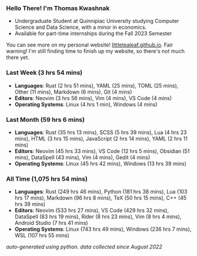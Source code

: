 
### Hello There! I'm Thomas Kwashnak

- Undergraduate Student at Quinnipiac University studying Computer Science and Data Science, with a minor in economics.
- Available for part-time internships during the Fall 2023 Semester

You can see more on my personal website! [littletealeaf.github.io](https://littletealeaf.github.io). Fair warning! I'm still finding time to finish up my website, so there's not much there yet.

### Last Week (3 hrs 54 mins)
- **Languages**: Rust (2 hrs 51 mins), YAML (25 mins), TOML (25 mins), Other (11 mins), Markdown (6 mins), Git (4 mins)
- **Editors**: Neovim (3 hrs 56 mins), Vim (4 mins), VS Code (4 mins)
- **Operating Systems**: Linux (4 hrs 1 min), Windows (4 mins)
    
### Last Month (59 hrs 6 mins)
- **Languages**: Rust (35 hrs 13 mins), SCSS (5 hrs 39 mins), Lua (4 hrs 23 mins), HTML (3 hrs 15 mins), JavaScript (2 hrs 14 mins), YAML (2 hrs 11 mins)
- **Editors**: Neovim (45 hrs 33 mins), VS Code (12 hrs 5 mins), Obsidian (51 mins), DataSpell (43 mins), Vim (4 mins), Gedit (4 mins)
- **Operating Systems**: Linux (45 hrs 42 mins), Windows (13 hrs 39 mins)
    
### All Time (1,075 hrs 54 mins)
- **Languages**: Rust (249 hrs 46 mins), Python (181 hrs 38 mins), Lua (103 hrs 17 mins), Markdown (96 hrs 8 mins), TeX (50 hrs 15 mins), C++ (45 hrs 39 mins)
- **Editors**: Neovim (533 hrs 27 mins), VS Code (429 hrs 32 mins), DataSpell (83 hrs 19 mins), Rider (8 hrs 23 mins), Vim (8 hrs 4 mins), Android Studio (7 hrs 41 mins)
- **Operating Systems**: Linux (743 hrs 49 mins), Windows (236 hrs 7 mins), WSL (107 hrs 55 mins)
    

*auto-generated using python. data collected since August 2022*
